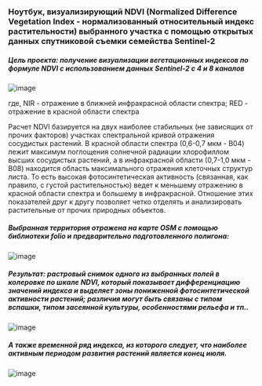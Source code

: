 ### Ноутбук, визуализирующий NDVI (Normalized Difference Vegetation Index - нормализованный относительный индекс растительности) выбранного участка с помощью открытых данных спутниковой съемки семейства Sentinel-2 

##### _Цель проекта_: получение визуализации вегетационных индексов по формуле NDVI с использованием данных Sentinel-2 с 4 и 8 каналов 

![image](https://user-images.githubusercontent.com/69538737/168348003-e7dd6e21-c330-4469-8a05-173af94cafce.png)

где,
NIR - отражение в ближней инфракрасной области спектра;
RED - отражение в красной области спектра

Расчет NDVI базируется на двух наиболее стабильных (не зависящих от прочих факторов) участках спектральной кривой отражения сосудистых растений. В красной области спектра (0,6-0,7 мкм - B04) лежит максимум поглощения солнечной радиации хлорофиллом высших сосудистых растений, а в инфракрасной области (0,7-1,0 мкм - B08) находится область максимального отражения клеточных структур листа. То есть высокая фотосинтетическая активность (связанная, как правило, с густой растительностью) ведет к меньшему отражению в красной области спектра и большему в инфракрасной. Отношение этих показателей друг к другу позволяет четко отделять и анализировать растительные от прочих природных объектов.

##### Выбранная территория отражена на карте OSM с помощью библиотеки folio и предварительно подготовленного полигона:

![image](https://user-images.githubusercontent.com/69538737/168350942-8bbfd1ae-01dc-40bc-8512-44095bc874b0.png)

##### Результат: растровый снимок одного из выбранных полей в колеровке по шкале NDVI, который показывает дифференциацию значений индекса и выделяет зоны пониженной фотосинтетической активности растений; различия могут быть связаны с типом вспашки, типом засеянной культуры, особенностями рельефа и тп.. 

![image](https://user-images.githubusercontent.com/69538737/168374744-385e8eec-b72b-42e2-9381-465bbfcd5f81.png)



##### А также временной ряд индекса, из которого следует, что наиболее активным периодом развития растений является конец июля.

![image](https://user-images.githubusercontent.com/69538737/168377844-e780dfec-b203-4bc0-8f28-b57b959147d5.png)
  
